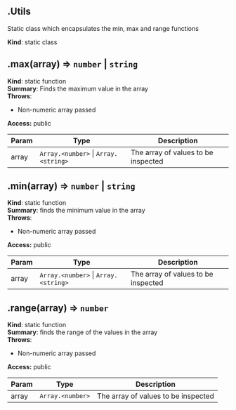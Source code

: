 <a name="Utils"></a>
## .Utils
Static class which encapsulates the min, max and range functions

**Kind**: static class  
<a name="max"></a>
## .max(array) ⇒ <code>number</code> &#124; <code>string</code>
**Kind**: static function  
**Summary**: Finds the maximum value in the array  
**Throws**:

- Non-numeric array passed

**Access:** public  

| Param | Type | Description |
| --- | --- | --- |
| array | <code>Array.&lt;number&gt;</code> &#124; <code>Array.&lt;string&gt;</code> | The array of values to be inspected |

<a name="min"></a>
## .min(array) ⇒ <code>number</code> &#124; <code>string</code>
**Kind**: static function  
**Summary**: finds the minimum value in the array  
**Throws**:

- Non-numeric array passed

**Access:** public  

| Param | Type | Description |
| --- | --- | --- |
| array | <code>Array.&lt;number&gt;</code> &#124; <code>Array.&lt;string&gt;</code> | The array of values to be inspected |

<a name="range"></a>
## .range(array) ⇒ <code>number</code>
**Kind**: static function  
**Summary**: finds the range of the values in the array  
**Throws**:

- Non-numeric array passed

**Access:** public  

| Param | Type | Description |
| --- | --- | --- |
| array | <code>Array.&lt;number&gt;</code> | The array of values to be inspected |

